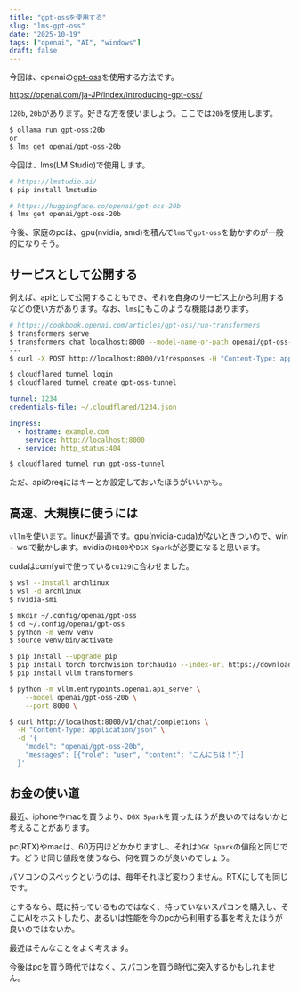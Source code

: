 ```yaml
---
title: "gpt-ossを使用する"
slug: "lms-gpt-oss"
date: "2025-10-19"
tags: ["openai", "AI", "windows"]
draft: false
---
```


今回は、openaiの[gpt-oss](https://huggingface.co/openai/gpt-oss-120b)を使用する方法です。

https://openai.com/ja-JP/index/introducing-gpt-oss/

`120b`, `20b`があります。好きな方を使いましょう。ここでは`20b`を使用します。

```sh
$ ollama run gpt-oss:20b
or
$ lms get openai/gpt-oss-20b
```

今回は、lms(LM Studio)で使用します。

```sh
# https://lmstudio.ai/
$ pip install lmstudio

# https://huggingface.co/openai/gpt-oss-20b
$ lms get openai/gpt-oss-20b
```

今後、家庭のpcは、gpu(nvidia, amd)を積んで`lms`で`gpt-oss`を動かすのが一般的になりそう。

## サービスとして公開する

例えば、apiとして公開することもでき、それを自身のサービス上から利用するなどの使い方があります。なお、`lms`にもこのような機能はあります。

```sh
# https://cookbook.openai.com/articles/gpt-oss/run-transformers
$ transformers serve
$ transformers chat localhost:8000 --model-name-or-path openai/gpt-oss-20b
---
$ curl -X POST http://localhost:8000/v1/responses -H "Content-Type: application/json" -d '{"messages": [{"role": "system", "content": "hello"}], "temperature": 0.9, "max_tokens": 1000, "stream": true, "model": "openai/gpt-oss-20b"}'
```

```sh
$ cloudflared tunnel login
$ cloudflared tunnel create gpt-oss-tunnel
```

```yml:~/.cloudflared/config.yml
tunnel: 1234
credentials-file: ~/.cloudflared/1234.json

ingress:
  - hostname: example.com
    service: http://localhost:8000
  - service: http_status:404
```

```sh
$ cloudflared tunnel run gpt-oss-tunnel
```

ただ、apiのreqにはキーとか設定しておいたほうがいいかも。

## 高速、大規模に使うには

`vllm`を使います。linuxが最適です。gpu(nvidia-cuda)がないときついので、win + wslで動かします。nvidiaの`H100`や`DGX Spark`が必要になると思います。

cudaはcomfyuiで使っている`cu129`に合わせました。

```sh
$ wsl --install archlinux
$ wsl -d archlinux
$ nvidia-smi
```

```sh
$ mkdir ~/.config/openai/gpt-oss
$ cd ~/.config/openai/gpt-oss
$ python -m venv venv
$ source venv/bin/activate

$ pip install --upgrade pip
$ pip install torch torchvision torchaudio --index-url https://download.pytorch.org/whl/cu129
$ pip install vllm transformers

$ python -m vllm.entrypoints.openai.api_server \
    --model openai/gpt-oss-20b \
    --port 8000 \
```

```sh
$ curl http://localhost:8000/v1/chat/completions \
  -H "Content-Type: application/json" \
  -d '{
    "model": "openai/gpt-oss-20b",
    "messages": [{"role": "user", "content": "こんにちは！"}]
  }'
```

## お金の使い道

最近、iphoneやmacを買うより、`DGX Spark`を買ったほうが良いのではないかと考えることがあります。

pc(RTX)やmacは、60万円ほどかかりますし、それは`DGX Spark`の値段と同じです。どうせ同じ値段を使うなら、何を買うのが良いのでしょう。

パソコンのスペックというのは、毎年それほど変わりません。RTXにしても同じです。

とするなら、既に持っているものではなく、持っていないスパコンを購入し、そこにAIをホストしたり、あるいは性能を今のpcから利用する事を考えたほうが良いのではないか。

最近はそんなことをよく考えます。

今後はpcを買う時代ではなく、スパコンを買う時代に突入するかもしれません。

